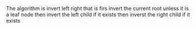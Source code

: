 The algorithm is invert left right
that is firs invert the current root unless it is a leaf node
then invert the left child if it exists
then inverst the right child if it exists